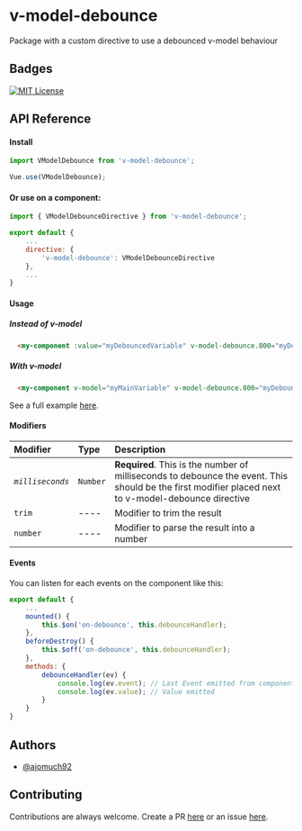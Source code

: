 
# v-model-debounce

Package with a custom directive to use a debounced v-model behaviour


## Badges

[![MIT License](https://img.shields.io/badge/License-MIT-green.svg)](https://choosealicense.com/licenses/mit/)


## API Reference

#### Install

```js
import VModelDebounce from 'v-model-debounce';

Vue.use(VModelDebounce);
```

#### Or use on a component:
```js
import { VModelDebounceDirective } from 'v-model-debounce';

export default {
    ...
    directive: {
        'v-model-debounce': VModelDebounceDirective
    },
    ...
}
```

#### Usage

##### Instead of v-model

```html
  <my-component :value="myDebouncedVariable" v-model-debounce.800="myDebouncedVariable" />
```

##### With v-model

```html
  <my-component v-model="myMainVariable" v-model-debounce.800="myDebouncedVariable" />
```

See a full example [here](https://github.com/ajomuch92/v-model-debounce/tree/main/example).

#### Modifiers

| Modifier | Type     | Description                       |
| :-------- | :------- | :-------------------------------- |
| *`milliseconds`*      | `Number` | **Required**. This is the number of milliseconds to debounce the event. This should be the first modifier placed next to v-model-debounce directive |
| `trim`      | ---- | Modifier to trim the result |
 `number`      | ---- | Modifier to parse the result into a number |

#### Events

You can listen for each events on the component like this: 

```js
export default {
    ...
    mounted() {
        this.$on('on-debounce', this.debounceHandler);
    },
    beforeDestroy() {
        this.$off('on-debounce', this.debounceHandler);
    },
    methods: {
        debounceHandler(ev) {
            console.log(ev.event); // Last Event emitted from component
            console.log(ev.value); // Value emitted
        }
    }
}
```

## Authors

- [@ajomuch92](https://www.github.com/ajomuch92)


## Contributing

Contributions are always welcome. Create a PR [here](https://github.com/ajomuch92/v-model-debounce/pulls) or an issue [here](https://github.com/ajomuch92/v-model-debounce/issues).
